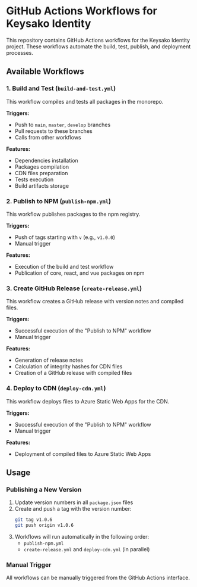 # GitHub Actions Workflows for Keysako Identity

This repository contains GitHub Actions workflows for the Keysako Identity project. These workflows automate the build, test, publish, and deployment processes.

## Available Workflows

### 1. Build and Test (`build-and-test.yml`)

This workflow compiles and tests all packages in the monorepo.

**Triggers:**
- Push to `main`, `master`, `develop` branches
- Pull requests to these branches
- Calls from other workflows

**Features:**
- Dependencies installation
- Packages compilation
- CDN files preparation
- Tests execution
- Build artifacts storage

### 2. Publish to NPM (`publish-npm.yml`)

This workflow publishes packages to the npm registry.

**Triggers:**
- Push of tags starting with `v` (e.g., `v1.0.0`)
- Manual trigger

**Features:**
- Execution of the build and test workflow
- Publication of core, react, and vue packages on npm

### 3. Create GitHub Release (`create-release.yml`)

This workflow creates a GitHub release with version notes and compiled files.

**Triggers:**
- Successful execution of the "Publish to NPM" workflow
- Manual trigger

**Features:**
- Generation of release notes
- Calculation of integrity hashes for CDN files
- Creation of a GitHub release with compiled files

### 4. Deploy to CDN (`deploy-cdn.yml`)

This workflow deploys files to Azure Static Web Apps for the CDN.

**Triggers:**
- Successful execution of the "Publish to NPM" workflow
- Manual trigger

**Features:**
- Deployment of compiled files to Azure Static Web Apps

## Usage

### Publishing a New Version

1. Update version numbers in all `package.json` files
2. Create and push a tag with the version number:
   ```bash
   git tag v1.0.6
   git push origin v1.0.6
   ```
3. Workflows will run automatically in the following order:
   - `publish-npm.yml`
   - `create-release.yml` and `deploy-cdn.yml` (in parallel)

### Manual Trigger

All workflows can be manually triggered from the GitHub Actions interface.
